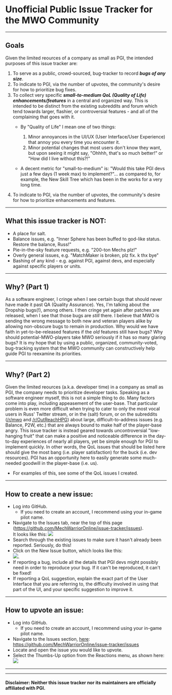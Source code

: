 # Unofficial Public Issue Tracker for the MWO Community
  
---
  
## Goals
Given the limited reources of a company as small as PGI, the intended purposes of this issue tracker are:
1. To serve as a public, crowd-sourced, bug-tracker to record __*bugs of any size*__.
2. To indicate to PGI, via the number of upvotes, the community's desire for how to prioritize bug fixes.
3. To collect very specific __*small-to-medium QoL (Quality of Life) enhancements/features*__ in a central and organized way. This is intended to be distinct from the existing subreddits and forum which tend towards larger, flashier, or controversial features - and all of the complaining that goes with it.
    * By "Quality of Life" I mean one of two things:
      1. Minor annoyances in the UI/UX (User Interface/User Experience) that annoy you every time you encounter it.  
      2. Minor potential changes that most users don't know they want, but upon seeing it might say, "Ohhhh, that's so much better!" or "How did I live without this?!"

    * A decent metric for "small-to-medium" is: "Would this take PGI devs just a few days (1 week max) to implement?"... as compared to, for example, the New Skill Tree which has been in the works for a very long time.
4. To indicate to PGI, via the number of upvotes, the community's desire for how to prioritize enhancements and features.

---
  
## What this issue tracker is NOT:
* A place for salt.
* Balance issues, e.g. "Inner Sphere has been buffed to god-like status. Restore the balance, Russ!"
* Pie-in-the-sky feature requests, e.g. "200-ton Mechs plz!"
* Overly general issues, e.g. "MatchMaker is broken, plz fix. k thx bye"
* Bashing of any kind - e.g. against PGI, against devs, and especially against specific players or units.
  
---

## Why? (Part 1)
As a software engineer, I cringe when I see certain bugs that should never have made it past QA (Quality Assurance). Yes, I'm talking about the Dropship bugs(!), among others. I then cringe yet again after patches are released, when I see that those bugs are *still* there. I believe that MWO is sending the wrong message to both new and veteran players alike by allowing non-obscure bugs to remain in production. Why would we have faith in yet-to-be-released features if the *old* features still have bugs? Why should potential-MWO-players take MWO seriously if it has so many glaring bugs? It is my hope that by using a public, organized, community-voted, bug-tracking system that the MWO community can constructively help guide PGI to reexamine its priorities.

---

## Why? (Part 2)
Given the limited reources (a.k.a. developer time) in a company as small as PGI, the company needs to prioritize developer tasks. Speaking as a software engineer myself, this is not a simple thing to do. Many factors come into play, including appeasement of the user-base. That particular problem is even more difficult when trying to cater to only the most vocal users  in Russ' Twitter stream, or in the (salt) forum, or on the subreddits ([/r/mwo](https://www.reddit.com/r/mwo/) and [/r/OutReachHPG](https://www.reddit.com/r/OutreachHPG/)) about large, difficult-to-address issues (e.g. Balance, P2W, etc.) that are always bound to make half of the player-base angry. This issue tracker is instead geared towards *un*controversial "low-hanging fruit" that can make a positive and noticeable difference in the day-to-day experiences of nearly all players, yet be simple enough for PGI to implement quickly. In other words, the QoL issues that should be listed here should give the most bang (i.e. player satisfaction) for the buck (i.e. dev resources). PGI has an opportunity here to easily generate some much-needed goodwill in the player-base (i.e. us).
* For examples of this, see some of the QoL issues I created.

---
  
## How to create a new issue:
* Log into GitHub.
    * If you need to create an account, I recommend using your in-game pilot name.
* Navigate to the Issues tab, near the top of this page (https://github.com/MechWarriorOnline/issue-tracker/issues).  
It looks like this: ![](https://help.github.com/assets/images/help/repository/repo-tabs-issues.png)
* Search through the existing issues to make sure it hasn't already been reported. Seriously, do this!
* Click on the New Issue button, which looks like this:  
![](https://help.github.com/assets/images/help/issues/new_issues_button.png).
* If reporting a bug, include all the details that PGI devs might possibly need in order to reproduce your bug. If it can't be reproduced, it can't be fixed!
* If reporting a QoL suggestion, explain the exact part of the User Interface that you are referring to, the difficulty involved in using that part of the UI, and your specific suggestion to improve it.
  
---
  
## How to upvote an issue:
* Log into GitHub.
    * If you need to create an account, I recommend using your in-game pilot name.
* Navigate to the Issues section, [here](https://github.com/MechWarriorOnline/issue-tracker/issues): https://github.com/MechWarriorOnline/issue-tracker/issues
* Locate and open the issue you would like to upvote.
* Select the Thumbs-Up option from the Reactions menu, as shown here:  
        ![](http://lauhakari.com/content/uploads/2016/03/github_reactions.png)
  
---  
---  


#### Disclaimer: Neither this issue tracker nor its maintainers are officially affiliated with PGI.
